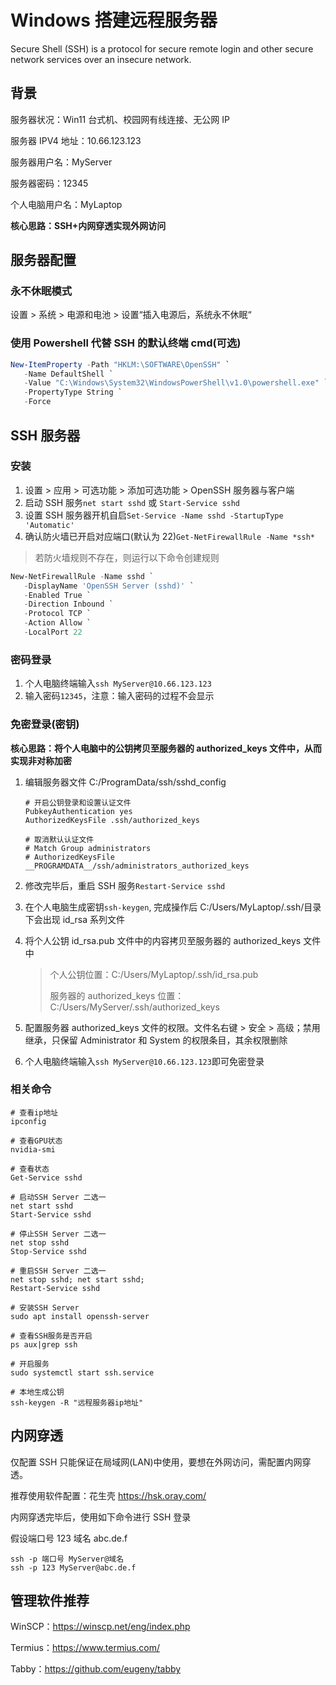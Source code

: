 # Windows 搭建远程服务器

Secure Shell (SSH) is a protocol for secure remote login and other secure network services over an insecure network.

## 背景

服务器状况：Win11 台式机、校园网有线连接、无公网 IP

服务器 IPV4 地址：10.66.123.123

服务器用户名：MyServer

服务器密码：12345

个人电脑用户名：MyLaptop

**核心思路：SSH+内网穿透实现外网访问**

## 服务器配置

### 永不休眠模式

设置 > 系统 > 电源和电池 > 设置“插入电源后，系统永不休眠“

### 使用 Powershell 代替 SSH 的默认终端 cmd(可选)

```powershell
New-ItemProperty -Path "HKLM:\SOFTWARE\OpenSSH" `
   -Name DefaultShell `
   -Value "C:\Windows\System32\WindowsPowerShell\v1.0\powershell.exe" `
   -PropertyType String `
   -Force
```

## SSH 服务器

### 安装

1. 设置 > 应用 > 可选功能 > 添加可选功能 > OpenSSH 服务器与客户端
2. 启动 SSH 服务`net start sshd` 或 `Start-Service sshd`
3. 设置 SSH 服务器开机自启`Set-Service -Name sshd -StartupType 'Automatic'`
4. 确认防火墙已开启对应端口(默认为 22)`Get-NetFirewallRule -Name *ssh*`

> 若防火墙规则不存在，则运行以下命令创建规则

```powershell
New-NetFirewallRule -Name sshd `
   -DisplayName 'OpenSSH Server (sshd)' `
   -Enabled True `
   -Direction Inbound `
   -Protocol TCP `
   -Action Allow `
   -LocalPort 22
```

### 密码登录

1. 个人电脑终端输入`ssh MyServer@10.66.123.123`
2. 输入密码`12345`，注意：输入密码的过程不会显示

### 免密登录(密钥)

**核心思路：将个人电脑中的公钥拷贝至服务器的 authorized_keys 文件中，从而实现非对称加密**

1. 编辑服务器文件 C:/ProgramData/ssh/sshd_config

   ```
   # 开启公钥登录和设置认证文件
   PubkeyAuthentication yes
   AuthorizedKeysFile .ssh/authorized_keys

   # 取消默认认证文件
   # Match Group administrators
   # AuthorizedKeysFile __PROGRAMDATA__/ssh/administrators_authorized_keys
   ```

2. 修改完毕后，重启 SSH 服务`Restart-Service sshd`

3. 在个人电脑生成密钥`ssh-keygen`, 完成操作后 C:/Users/MyLaptop/.ssh/目录下会出现 id_rsa 系列文件

4. 将个人公钥 id_rsa.pub 文件中的内容拷贝至服务器的 authorized_keys 文件中

   > 个人公钥位置：C:/Users/MyLaptop/.ssh/id_rsa.pub
   >
   > 服务器的 authorized_keys 位置：C:/Users/MyServer/.ssh/authorized_keys

5. 配置服务器 authorized_keys 文件的权限。文件名右键 > 安全 > 高级；禁用继承，只保留 Administrator 和 System 的权限条目，其余权限删除

6. 个人电脑终端输入`ssh MyServer@10.66.123.123`即可免密登录

### 相关命令

```shell
# 查看ip地址
ipconfig

# 查看GPU状态
nvidia-smi

# 查看状态
Get-Service sshd

# 启动SSH Server 二选一
net start sshd
Start-Service sshd

# 停止SSH Server 二选一
net stop sshd
Stop-Service sshd

# 重启SSH Server 二选一
net stop sshd; net start sshd;
Restart-Service sshd

# 安装SSH Server
sudo apt install openssh-server

# 查看SSH服务是否开启
ps aux|grep ssh

# 开启服务
sudo systemctl start ssh.service

# 本地生成公钥
ssh-keygen -R "远程服务器ip地址"
```

## 内网穿透

仅配置 SSH 只能保证在局域网(LAN)中使用，要想在外网访问，需配置内网穿透。

推荐使用软件配置：花生壳 https://hsk.oray.com/

内网穿透完毕后，使用如下命令进行 SSH 登录

假设端口号 123 域名 abc.de.f

```shell
ssh -p 端口号 MyServer@域名
ssh -p 123 MyServer@abc.de.f
```

## 管理软件推荐

WinSCP：https://winscp.net/eng/index.php

Termius：https://www.termius.com/

Tabby：https://github.com/eugeny/tabby
